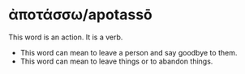 # ἀποτάσσω/apotassō
This word is an action. It is a verb.
* This word can mean to leave a person and say goodbye to them.
* This word can mean to leave things or to abandon things. 
